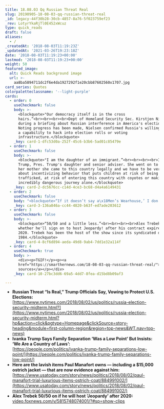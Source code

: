 ```yaml
---
title: 18.08.03 Qq Russian Threat Real
slug: 20190905-18-08-03-qq-russian-threat-real
_id: legacy-44f30b28-30cb-4857-8a76-5f023759ef23
_rev: LotyrYkaRjTl0E452xWcuz
type: quick_reads
draft: false
aliases:
  - /
_createdAt: '2018-08-03T11:19:23Z'
_updatedAt: '2021-03-26T19:23:18Z'
date: '2018-08-03T11:19:23+00:00'
lastmod: '2018-08-03T11:19:23+00:00'
weight: 50
featured_image:
  alt: Quick Reads background image
  url: >-
    aa8ba5894711dc2f6e4da1927292f1e20cbb87602560x1707.jpg
card_series: Quotes
colorpaletteclassname: '--light-purple'
cards:
  - order: 0
    useCheckmark: false
    body: >-
      <blockquote>"Our democracy itself is in the cross
      hairs.”<br><br><br><br>Dept of Homeland Security Sec. Kirstjen Nielsen
      during a briefing about Russian interference in America's elections.
      Noting progress has been made, Nielsen confirmed Russia's willingness and
      a capability to hack into election rolls or voting
      infrastructure.</blockquote>
    _key: card-1-dfc53d0a-252f-45c6-b3b6-5ad01c85479e
  - order: 1
    useCheckmark: false
    body: >-
      <blockquote>"I am the daughter of an immigrant.”<br><br><br><br>Ivanka
      Trump, Pres. Trump's daughter and senior adviser. She went on to say of
      her mother she came to this country legally and we have to be very careful
      about incentivizing behavior that puts children at risk of being
      trafficked, at risk of entering this country with coyotes or making an
      incredibly dangerous journey alone.</blockquote>
    _key: card-2-dc5676cc-c14d-4ce3-bc68-d4a4a6149431
  - order: 2
    useCheckmark: false
    body: "<blockquote>“If it doesn’t say a\x18Men’s Wearhouse,’ I don’t know it.\"<br><br><br><br>Judge T.S. Ellis III, asking about the brand names of defendantA Paul Manafort’s lavish wardrobe paid for with wire transfers from offshore accounts, including a $15,000A ostrich-skin jacket.</blockquote>"
    _key: card-3-136a846a-cc44-4820-b63f-ed7ade203612
  - order: 3
    useCheckmark: false
    body: >-
      <blockquote>“50/50 and a little less.”<br><br><br><br>Alex Trebek (78) on
      whether he'll sign on to host Jeopardy! after his contract expires in
      2020. Trebek has been the host of the show since its syndicated debut in
      1984.</blockquote>
    _key: card-4-8cf6d894-aeda-49d8-9ab4-7dd1e32a114f
  - order: 4
    useCheckmark: true
    body: >-
      <div><p>TGIF!</p><p><a
      href="https://smarthernews.com/18-08-03-qq-russian-threat-real/">view
      sources</a></p></div>
    _key: card-10-27bc3dd6-69a5-4dd7-8fea-d15bd8b09af3

---
```

* **Russian Threat “Is Real,” Trump Officials Say, Vowing to Protect U.S. Elections:**  
[https://www.nytimes.com/2018/08/02/us/politics/russia-election-security-midterm.html?](https://www.nytimes.com/2018/08/02/us/politics/russia-election-security-midterm.html?hp&action=click&pgtype=Homepage&clickSource=story-heading&module=first-column-region&region=top-news&WT.nav=top-news)
* **Ivanka Trump Says Family Separation ‘Was a Low Point’ But Insists: ‘We Are a Country of Laws’:**  
[https://people.com/politics/ivanka-trump-family-separations-low-point/](https://people.com/politics/ivanka-trump-family-separations-low-point/)
* **Here are the lavish items Paul Manafort owns — including a $15,000 ostrich jacket — that are now evidence against him:**  
[https://www.usatoday.com/story/news/politics/2018/08/02/paul-manafort-trial-luxurious-items-ostrich-coat/884991002/](https://www.usatoday.com/story/news/politics/2018/08/02/paul-manafort-trial-luxurious-items-ostrich-coat/884991002/)
* **Alex Trebek 50/50 on if he will host ‘Jeopardy’ after 2020:**  
[video.foxnews.com/v/5815748074001/?#sp=show-clips](http://video.foxnews.com/v/5815748074001/?#sp=show-clips)